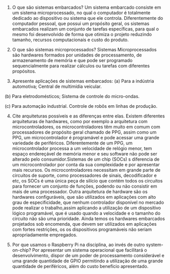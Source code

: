 1. O que são sistemas embarcados?
Um sistema embarcado consiste em um sistema microprocessado, no
qual o computador é totalmente dedicado ao dispositivo ou sistema que ele
controla. Diferentemente do computador pessoal, que possui um propósito
geral, os sistemas embarcados realizam um conjunto de tarefas
específicas, para qual o mesmo foi desenvolvido de forma que otimiza o
projeto reduzindo tamanho, recursos computacionais e custo do produto.

2. O que são sistemas microprocessados?
Sistemas Microprocessados são hardwares formados por unidades de
processamento, de armazenamento de memória e que pode ser programado
sequencialmente para realizar cálculos ou tarefas com diferentes
propósitos.

3. Apresente aplicações de sistemas embarcados:
(a) Para a indústria automotiva;
Central de multimídia veicular.

(b) Para eletrodomésticos;
Sistema de controle do micro-ondas.

(c) Para automação industrial.
Controle de robôs em linhas de produção.

4. Cite arquiteturas possíveis e as diferenças entre elas.
Existem diferentes arquiteturas de hardwares, como por exemplo a arquitetura com microcontroladores, os microcontroladores têm muito em
comum com processadores de propósito geral chamado de PPG, assim como um PPG, um microcontrolador é programável e pode acessar uma grande
variedade de periféricos. Diferentemente de um PPG, um microcontrolador
processa a um velocidade de relógio menor, tem espaço endereçável de
memória menor e seu software não pode ser alterado pelo consumidor.Sistemas de um chip (SOCs) s diferencia de um microcontrolador por
conta da sua complexidade e por apresentar mais recursos. Os
microcontroladores necessitam em grande parte de circuitos de suporte,
como processadores de sinais, decodificador e etc, os SOCs é uma única
peça de silício que contém todos os circuitos para fornecer um conjunto
de funções, podendo ou não consistir em mais de uma processador.
Outra arquitetura de hardware são os hardwares configuráveis, que
são utilizados em aplicações com alto grau de especificidade, que nenhum
controlador disponível no mercado pode realizar o trabalho,assim
aplicando a utilização de um dispositivo lógico programável, que é usado
quando a velocidade e o tamanho do circuito não são uma prioridade.
Ainda temos os hardwares embarcados projetados sob encomenda, que
devem ser utilizados em aplicações com fortes restrições, os os
dispositivos programáveis não seriam apropriadamente empregados.

5. Por que usamos o Raspberry Pi na disciplina, ao invés de outro system-on-chip?
Por apresentar um sistema operacional que facilitará o desenvolvimento, dispor de um poder de processamento considerável e uma grande quantidade de GPIO permitindo a utilização de uma grande quantidade de periféricos, além do custo benefício apresentado.
